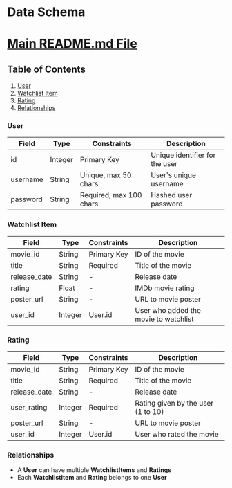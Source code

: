 # Data Schema

# [Main README.md File](https://github.com/FlorinMiron98/CineData/blob/main/README.md)

## Table of Contents
1. [User](#user)
2. [Watchlist Item](#watchlist-item)
3. [Rating](#rating)
4. [Relationships](#relationships)
  
### User
   | Field | Type | Constraints | Description |
   | ----- | ---- | ----------- | ----------- |
   | id | Integer | Primary Key | Unique identifier for the user |
   | username | String | Unique, max 50 chars | User's unique username |
   | password | String | Required, max 100 chars | Hashed user password |
### Watchlist Item
   | Field | Type | Constraints | Description |
   | ----- | ---- | ----------- | ----------- |
   | movie_id | String | Primary Key | ID of the movie |
   | title | String | Required | Title of the movie |
   | release_date | String | - | Release date |
   | rating | Float | - | IMDb movie rating |
   | poster_url | String | - | URL to movie poster |
   | user_id | Integer | User.id | User who added the movie to watchlist |
### Rating
   | Field | Type | Constraints | Description |
   | ----- | ---- | ----------- | ----------- |
   | movie_id | String | Primary Key | ID of the movie |
   | title | String | Required | Title of the movie |
   | release_date | String | - | Release date |
   | user_rating | Integer | Required | Rating given by the user (1 to 10) |
   | poster_url | String | - | URL to movie poster |
   | user_id | Integer | User.id | User who rated the movie |
### Relationships
- A **User** can have multiple **WatchlistItems** and **Ratings**
- Each **WatchlistItem** and **Rating** belongs to one **User**
